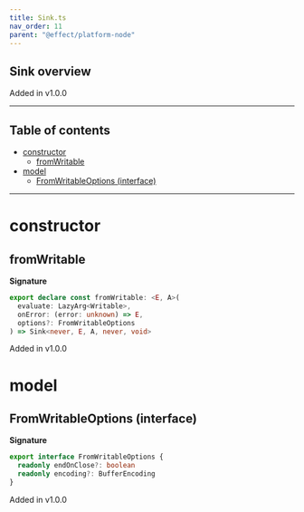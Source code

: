 ```yaml
---
title: Sink.ts
nav_order: 11
parent: "@effect/platform-node"
---
```


## Sink overview

Added in v1.0.0

---

<h2 class="text-delta">Table of contents</h2>

- [constructor](#constructor)
  - [fromWritable](#fromwritable)
- [model](#model)
  - [FromWritableOptions (interface)](#fromwritableoptions-interface)

---

# constructor

## fromWritable

**Signature**

```ts
export declare const fromWritable: <E, A>(
  evaluate: LazyArg<Writable>,
  onError: (error: unknown) => E,
  options?: FromWritableOptions
) => Sink<never, E, A, never, void>
```

Added in v1.0.0

# model

## FromWritableOptions (interface)

**Signature**

```ts
export interface FromWritableOptions {
  readonly endOnClose?: boolean
  readonly encoding?: BufferEncoding
}
```

Added in v1.0.0
